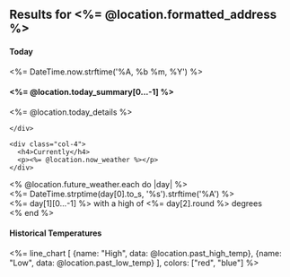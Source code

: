 
<h2>Results for <%= @location.formatted_address %></h2>

<div class="full-container">
  <div class="row">
    <div class="col-8">
      <h4>Today</h4>
      <div>
        <p><%= DateTime.now.strftime('%A, %b %m, %Y') %></p>
      </div>
      <canvas id="<%= @location.today_icon %>" width="128" height="128"></canvas>
      <h4><%= @location.today_summary[0...-1] %></h4>
      <p><%= @location.today_details %></p>

    </div>

    <div class="col-4">
      <h4>Currently</h4>
      <p><%= @location.now_weather %></p>
    </div>
  </div>

  <div class="row">
    <% @location.future_weather.each do |day| %>
      <div class="col-4">
        <div class="future-day-contain">
          <div class="future-day-name"><%= DateTime.strptime(day[0].to_s, '%s').strftime('%A') %></div>
          <div><%= day[1][0...-1] %> with a high of <%= day[2].round %> degrees</div>
        </div>
      </div>
    <% end %>
  </div>

  <div class="row-three">
    <div class="col-12">
      <h4>Historical Temperatures</h4>
      <%= line_chart [
        {name: "High", data: @location.past_high_temp},
        {name: "Low", data: @location.past_low_temp}
      ], colors: ["red", "blue"] %>
    </div>
  <div>
</div>

<script src="/JS/skycons.js"></script>
